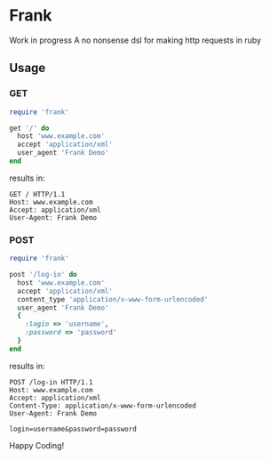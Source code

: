 # Frank #

Work in progress
A no nonsense dsl for making http requests in ruby

## Usage ##

### GET ###

``` ruby
require 'frank'

get '/' do
  host 'www.example.com'
  accept 'application/xml'
  user_agent 'Frank Demo'
end
```

results in:

```
GET / HTTP/1.1
Host: www.example.com
Accept: application/xml
User-Agent: Frank Demo
```

### POST ###

``` ruby
require 'frank'

post '/log-in' do
  host 'www.example.com'
  accept 'application/xml'
  content_type 'application/x-www-form-urlencoded'
  user_agent 'Frank Demo'
  {
    :login => 'username',
    :password => 'password'
  }
end
```

results in:

```
POST /log-in HTTP/1.1
Host: www.example.com
Accept: application/xml
Content-Type: application/x-www-form-urlencoded
User-Agent: Frank Demo

login=username&password=password
```

Happy Coding!